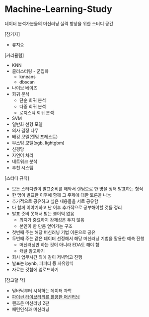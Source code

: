 # Machine-Learning-Study
데이터 분석가분들의 머신러닝 실력 향상을 위한 스터디 공간

[참가자]

- 류지승

[커리큘럼]

- KNN
- 클러스터링 - 군집화
    - kmeans
    - dbscan
- 나이브 베이즈
- 회귀 분석
    - 단순 회귀 분석
    - 다중 회귀 분석
    - 로지스틱 회귀 분석
- SVM
- 일반화 선형 모델
- 의사 결정 나무
- 배깅 모델(랜덤 포레스트)
- 부스팅 모델(xgb, lightgbm)
- 신경망
- 자연어 처리
- 네트워크 분석
- 추천 시스템

[스터디 규칙]

- 모든 스터디원이 발표준비를 해와서 랜덤으로 한 명을 정해 발표하는 형식
- 한 명이 발표한 이후에 함께 그 주제에 대한 토론을 나눔
- 추가적으로 공유하고 싶은 내용들을 서로 공유함
- 다 함께 이야기하고 난 이후 추가적으로 공부해야할 것들 정리
- 발표 준비 못해서 받는 불이익 없음
    - 의지가 중요하지 강제성은 두지 않음
    - 본인이 한 만큼 얻어가는 구조
- 첫번째 주는 해당 머신러닝 기법 이론으로 공유
- 두번째 주는 같은 데이터 선정해서 해당 머신러닝 기법을 활용한 예측 진행
    - 머신러닝만 하는 것이 아니라 EDA도 해야 함
    - 캐글 참고하기
- 회사 업무시간 외에 같이 저녁먹고 진행
- 발표는 ipynb, 피피티 등 자유양식
- 자료는 깃헙에 업로드하기

[참고할 책]

- 밑바닥부터 시작하는 데이터 과학
- [파이썬 라이브러리를 활용한 머신러닝](https://github.com/rickiepark/introduction_to_ml_with_python)
- 핸즈온 머신러닝 2판
- 패턴인식과 머신러닝
